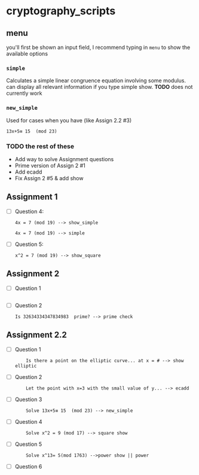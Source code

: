 # cryptography_scripts

## menu 
you'll first be shown an input field, I recommend typing in `menu` to show the available options

### `simple`
Calculates a simple linear congruence equation involving some modulus. can display all relevant information if you type simple show. __TODO__ does not currently work

### `new_simple`
Used for cases when you have (like Assign 2.2 #3)
```
13x+5≡ 15  (mod 23)
```

### TODO the rest of these
- Add way to solve Assignment questions
- Prime version of Assign 2 #1
- Add ecadd
- Fix Assign 2 #5 & add show
## Assignment 1 ##
- [ ] Question 4: 
    ```
    4x = 7 (mod 19) --> show_simple
    ```
    ```
    4x = 7 (mod 19) --> simple
    ```
- [ ] Question 5:
    ```
    x^2 = 7 (mod 19) --> show_square
    ```
## Assignment 2 ##
- [ ] Question 1
    ```

    ```
- [ ] Question 2
    ```
    Is 32634334347834983  prime? --> prime check
    ```
## Assignment 2.2 ##
- [ ] Question 1
    ```
        Is there a point on the elliptic curve... at x = # --> show elliptic
    ```
- [ ] Question 2
    ```
        Let the point with x=3 with the small value of y... --> ecadd
    ```
- [ ] Question 3
    ```
        Solve 13x+5≡ 15  (mod 23) --> new_simple
    ```
- [ ] Question 4
    ```
        Solve x^2 = 9 (mod 17) --> square show
    ```
- [ ] Question 5
    ```
        Solve x^13= 5(mod 1763) -->power show || power
    ```
- [ ] Question 6
    ```

    ```